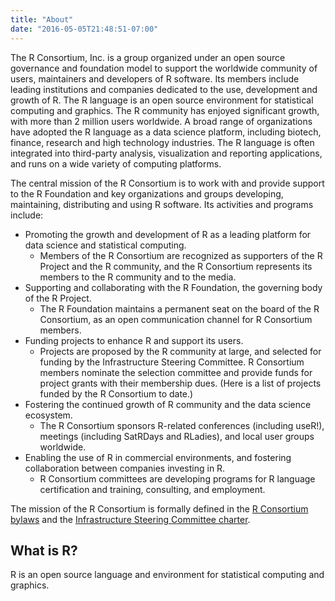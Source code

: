 ```yaml
---
title: "About"
date: "2016-05-05T21:48:51-07:00"
---
```


The R Consortium, Inc. is a group organized under an open source governance and foundation model to support the worldwide community of users, maintainers and developers of R software. Its members include leading institutions and companies dedicated to the use, development and growth of R.
The R language is an open source environment for statistical computing and graphics. The R community has enjoyed significant growth, with more than 2 million users worldwide. A broad range of organizations have adopted the R language as a data science platform, including biotech, finance, research and high technology industries. The R language is often integrated into third-party analysis, visualization and reporting applications, and runs on a wide variety of computing platforms.

The central mission of the R Consortium is to work with and provide support to the R Foundation and key organizations and groups developing, maintaining, distributing and using R software. Its activities and programs include:

* Promoting the growth and development of R as a leading platform for data science and statistical computing.
  - Members of the R Consortium are recognized as supporters of the R Project and the R community, and the R Consortium represents its members to the R community and to the media.
* Supporting and collaborating with the R Foundation, the governing body of the R Project.
  - The R Foundation maintains a permanent seat on the board of the R Consortium, as an open communication channel for R Consortium members.
* Funding projects to enhance R and support its users.
  - Projects are proposed by the R community at large, and selected for funding by the Infrastructure Steering Committee. R Consortium members nominate the selection committee and provide funds for project grants with their membership dues. (Here is a list of projects funded by the R Consortium to date.)
* Fostering the continued growth of R community and the data science ecosystem.
  - The R Consortium sponsors R-related conferences (including useR!), meetings (including SatRDays and RLadies), and local user groups worldwide.
* Enabling the use of R in commercial environments, and fostering collaboration between companies investing in R.
  - R Consortium committees are developing programs for R language certification and training, consulting, and employment.

The mission of the R Consortium is formally defined in the [R Consortium bylaws](https://www.r-consortium.org/about/bylaws) and the [Infrastructure Steering Committee charter](https://www.r-consortium.org/about/isc-charter).

## What is R?

R is an open source language and environment for statistical computing and graphics.